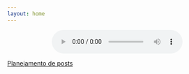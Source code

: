 ```yaml
---
layout: home
---
```

<div style="text-align: center">
<audio controls>
<source src="/assets/rei.opus" type="audio/ogg">
Your browser does not support the audio element.
</audio> 
</div>

[Planejamento de posts](https://trello.com/b/Gh3bguTX/wtf)
